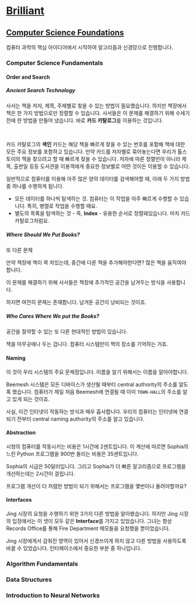 # [Brilliant](https://brilliant.org/home/)

<StreakOnDay :streak="2" :complete="26"></StreakOnDay>

## [Computer Science Foundations](https://brilliant.org/paths/computer-science-foundations/)

컴퓨터 과학의 핵심 아이디어에서 시작하여 알고리즘과 신경망으로 진행합니다.

### Computer Science Fundamentals

<ProgressBar name="Computer Science Fundamentals" :max="15" :value="15" />

#### Order and Search
##### Ancient Search Technology

사서는 책을 저자, 제목, 주제별로 찾을 수 있는 방법이 필요했습니다. 하지만 책장에서 책은 한 가지 방법으로만 정렬할 수 있습니다. 사서들은 이 문제를 해결하기 위해 수세기 전에 한 방법을 만들어 냈습니다. 바로 **카드 카탈로그**를 이용하는 것입니다.

<ImageWithCaption src="https://i.imgur.com/VGDRMvc.jpg" alt="card-catalog">
  <template v-slot:figcaption>
    <a href="https://brilliant.org/courses/computer-science-essentials/" target="_blank">출처 : Brilliant</a>
  </template> 
</ImageWithCaption>

<br>

카드 카탈로그의 **색인** 카드는 해당 책을 빠르게 찾을 수 있는 번호를 포함해 책에 대한 모든 주요 정보를 포함하고 있습니다.  만약 카드를 저자별로 묶어놓는다면 우리가 톨스토이의 책을 찾으려고 할 때 빠르게 찾을 수 있습니다. 저자에 따른 정렬만이 아니라 제목, 출판일 등등 도서관을 이용객에게 중요한 정보별로 어떤 것이든 이용할 수 있습니다.

일반적으로 컴퓨터를 이용해 아주 많은 양의 데이터를 검색해야할 때, 아래 두 가지 방법 중 하나를 수행하게 됩니다.

- 모든 데이터를 하나씩 탐색하는 것. 컴퓨터는 이 작업을 아주 빠르게 수행할 수 있습니다. 특히, 병렬로 작업을 수행할 때요.
- 별도의 목록을 탐색하는 것 - 즉, **Index** - 유용한 순서로 정렬돼있습니다. 마치 카드 카탈로그처럼요.

##### Where Should We Put Books?

또 다른 문제

만약 책장에 책이 꽉 차있는데, 중간에 다른 책을 추가해야한다면? 많은 책을 움직여야 합니다.

이 문제를 해결하기 위해 사서들은 책장에 추가적인 공간을 남겨두는 방식을 사용합니다.

하지면 여전히 문제는 존재합니다. 남겨둔 공간이 낭비되는 것이죠.

##### Who Cares Where We put the Books?

공간을 절약할 수 있는 또 다른 현대적인 방법이 있습니다.

책을 아무곳에나 두는 겁니다. 컴퓨터 시스템만이 책의 장소를 기억하는 거죠.

#### Naming

이 것이 우리 시스템의 주요 문제점입니다. 이름을 알기 위해서는 이름을 알아야합니다.

Beemesh 시스템은 모든 디바이스가 생산될 때부터 central authority의 주소를 알도록 했습니다. 컴퓨터가 제일 처음 Beemesh에 연결될 때 이미 `TOWN-HALL`의 주소를 알고 있게 되는 것이죠.

사실, 이건 인터넷이 작동하는 방식과 매우 흡사합니다. 우리의 컴퓨터는 인터넷에 연결되기 전부터 central naming authority의 주소를 알고 있습니다.

#### Abstraction

시청의 컴퓨터를 작동시키는 비용은 1시간에 2센트입니다. 이 계산에 따르면 Sophia의 느린 Python 프로그램을 900번 돌리는 비용은 35센트입니다.

Sophia의 시급은 50달러입니다. 그리고 Sophia가 더 빠른 알고리즘으로 프로그램을 개선하는데는 2시간이 걸립니다.

프로그램 개선이 더 저렴한 방법이 되기 위해서는 프로그램을 몇번이나 돌려야할까요?

#### Interfaces

Jing 시장의 요청을 수행하기 위한 3가지 다른 방법을 알아봤습니다. 하지만 Jing 시장의 입장에서는 이 셋이 모두 같은 **Interface**를 가지고 있었습니다. 그녀는 항상 Records Office를 통해 Fire Department 메모들을 요청했을 뿐이었습니다.

Jing 시장에게서 감춰진 영역이 있어서 신경쓰이게 하지 않고 다른 방법을 사용하도록 바꿀 수 있었습니다. 인터페이스에서 중요한 부분 중 하나입니다.

### Algorithm Fundamentals

<ProgressBar name="Algorithm Fundamentals" :max="23" :value="7" />

### Data Structures

<ProgressBar name="Data Structures" :max="100" :value="0" />

### Introduction to Neural Networks

<ProgressBar name="Introduction to Neural Networks" :max="100" :value="0" />
